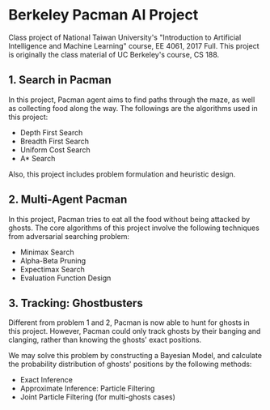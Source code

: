# Berkeley Pacman AI Project

Class project of National Taiwan University's "Introduction to Artificial Intelligence and Machine Learning" course, EE 4061, 2017 Full. This project is originally the class material of UC Berkeley's course, CS 188.

## 1. Search in Pacman

In this project, Pacman agent aims to find paths through the maze, as well as collecting food along the way. The followings are the algorithms used in this project:

- Depth First Search
- Breadth First Search
- Uniform Cost Search
- A* Search

Also, this project includes problem formulation and heuristic design. 

## 2. Multi-Agent Pacman

In this project, Pacman tries to eat all the food without being attacked by ghosts. The core algorithms of this project involve the following techniques from adversarial searching problem:

- Minimax Search
- Alpha-Beta Pruning
- Expectimax Search
- Evaluation Function Design

## 3. Tracking: Ghostbusters

Different from problem 1 and 2, Pacman is now able to hunt for ghosts in this project. However, Pacman could only track ghosts by their banging and clanging, rather than knowing the ghosts' exact positions. 

We may solve this problem by constructing a Bayesian Model, and calculate the probability distribution of ghosts' positions by the following methods:

- Exact Inference
- Approximate Inference: Particle Filtering
- Joint Particle Filtering (for multi-ghosts cases)
  

